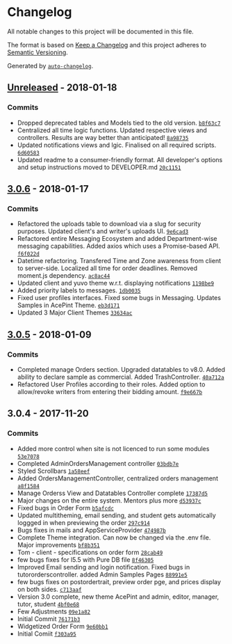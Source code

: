 # Changelog
All notable changes to this project will be documented in this file.

The format is based on [Keep a Changelog](http://keepachangelog.com/en/1.0.0/)
and this project adheres to [Semantic Versioning](http://semver.org/spec/v2.0.0.html).

Generated by [`auto-changelog`](https://github.com/CookPete/auto-changelog).

## [Unreleased](https://bitbucket.org/teamlexx/yuvo_bids/compare/HEAD%0D3.0.6) - 2018-01-18
### Commits
- Dropped deprecated tables and Models tied to the old version. [`b8f63c7`](https://bitbucket.org/teamlexx/yuvo_bids/commits/b8f63c725ce3093dc70c8f10fc044ad0de632940)
- Centralized all time logic functions. Updated respective views and controllers. Results are way better than anticipated! [`8a98735`](https://bitbucket.org/teamlexx/yuvo_bids/commits/8a98735ba1f6522b1c516ccbd14221442d3a3bbd)
- Updated notifications views and lgic. Finalised on all required scripts. [`6d60583`](https://bitbucket.org/teamlexx/yuvo_bids/commits/6d6058382f3ef9581ee5d2f24ea07059d6b79bf0)
- Updated readme to a consumer-friendly format. All developer&#x27;s options and setup instructions moved to DEVELOPER.md [`20c1151`](https://bitbucket.org/teamlexx/yuvo_bids/commits/20c115105de775371534fc7e9c78ef57175de359)

## [3.0.6](https://bitbucket.org/teamlexx/yuvo_bids/compare/3.0.6%0D3.0.5) - 2018-01-17
### Commits
- Refactored the uploads table to download via a slug for security purposes. Updated client&#x27;s and writer&#x27;s uploads UI. [`9e6cad3`](https://bitbucket.org/teamlexx/yuvo_bids/commits/9e6cad32e77ca43d83b83f4609ada43420db1747)
- Refactored entire Messaging Ecosystem and added Department-wise messaging capabilities. Added axios which uses a Promise-based API. [`f6f022d`](https://bitbucket.org/teamlexx/yuvo_bids/commits/f6f022d1410473e2bed4d0dfa27ccaacbd8c6ba0)
- Datetime refactoring. Transfered Time and Zone awareness from client to server-side. Localized all time for order deadlines. Removed moment.js dependency. [`ac8ac44`](https://bitbucket.org/teamlexx/yuvo_bids/commits/ac8ac44284616c67aa0be7204b3b950a65bbb42d)
- Updated client and yuvo theme w.r.t. displaying notifications [`1198be9`](https://bitbucket.org/teamlexx/yuvo_bids/commits/1198be9e454ee80ed69dab13586a4047856216b7)
- Added priority labels to messages. [`1db0035`](https://bitbucket.org/teamlexx/yuvo_bids/commits/1db0035adb842eb999aa7d0693b4a7cd0c25686d)
- Fixed user profiles interfaces. Fixed some bugs in Messaging. Updates Samples in AcePint Theme. [`eb3d171`](https://bitbucket.org/teamlexx/yuvo_bids/commits/eb3d1719c99e6baf59214f2816d38ab1e4cd643c)
- Updated 3 Major Client Themes [`33634ac`](https://bitbucket.org/teamlexx/yuvo_bids/commits/33634ac9f8471219693227190d41b3aa2868c0ab)

## [3.0.5](https://bitbucket.org/teamlexx/yuvo_bids/compare/3.0.5%0D3.0.4) - 2018-01-09
### Commits
- Completed manage Orders section. Upgraded datatables to v8.0. Added ability to declare sample as commercial. Added TrashController. [`40a712a`](https://bitbucket.org/teamlexx/yuvo_bids/commits/40a712a591a4a336f8927c3b54d38ad883871d98)
- Refactored User Profiles according to their roles. Added option to allow/revoke writers from entering their bidding amount. [`f9e667b`](https://bitbucket.org/teamlexx/yuvo_bids/commits/f9e667b3d6a29a4cd213a6fc5da94181a441b603)

## 3.0.4 - 2017-11-20
### Commits
- Added more control when site is not licenced to run some modules [`53e7078`](https://bitbucket.org/teamlexx/yuvo_bids/commits/53e70785fab5e431de9f94c10de36d621dc12a43)
- Completed AdminOrdersManagement controller [`03bdb7e`](https://bitbucket.org/teamlexx/yuvo_bids/commits/03bdb7e3b786419b39cf2905fa38a3c8a444fce4)
- Styled Scrollbars [`1a58eef`](https://bitbucket.org/teamlexx/yuvo_bids/commits/1a58eefea0f9b426ae6994cffc2ffe1f5b534aa1)
- Added OrdersManagementController, centralized orders management [`a8f1584`](https://bitbucket.org/teamlexx/yuvo_bids/commits/a8f158465c26f4ffdddef1bac1231d6890f49e79)
- Manage Orderss View and Datatables Controller complete [`17387d5`](https://bitbucket.org/teamlexx/yuvo_bids/commits/17387d56bc51231d50a20f90d874337faad5a9d2)
- Major changes on the entire system. Mentors plus more [`d53937c`](https://bitbucket.org/teamlexx/yuvo_bids/commits/d53937c1a1eabfce8676860d43e203667b6a420f)
- Fixed bugs in Order Form [`b5afcdc`](https://bitbucket.org/teamlexx/yuvo_bids/commits/b5afcdc9b982eb7e67fbd5f6cbef0c65804359cd)
- Updated multitheming, email sending, and student gets automatically loggged in when previewing the order [`297c914`](https://bitbucket.org/teamlexx/yuvo_bids/commits/297c91499ac3f468917ec5aa2c0b45428ff6c0e6)
- Bugs fixes in mails and AppServiceProvider [`474987b`](https://bitbucket.org/teamlexx/yuvo_bids/commits/474987baf5ec3baa4dcd6bda53f12e26d635b669)
- Complete Theme integration. Can now be changed via the .env file. Major improvements [`bf8b351`](https://bitbucket.org/teamlexx/yuvo_bids/commits/bf8b351f7a03067b7de14eaa59ee872b9ea28855)
- Tom - client - specifications on order form [`28cab49`](https://bitbucket.org/teamlexx/yuvo_bids/commits/28cab49906482f89aabb376aa3f2aad3a0827b0a)
- few bugs fixes for l5.5 with Pure DB file [`8f46305`](https://bitbucket.org/teamlexx/yuvo_bids/commits/8f46305c2c5a5165edf14cd3ff08da1d162589bf)
- Improved Email sending and login notification. Fixed bugs in tutororderscontroller. added Admin Samples Pages [`88991e5`](https://bitbucket.org/teamlexx/yuvo_bids/commits/88991e51404d3d2fc52c3d09445bd04b64ff9e2d)
- few bugs fixes on postordertrait, preview order pge, and prices display on both sides. [`c713aaf`](https://bitbucket.org/teamlexx/yuvo_bids/commits/c713aaff69b24a39b6763818297123b282e87718)
- Version 3.0 complete, new theme AcePint and admin, editor, manager, tutor, student [`4bf0e68`](https://bitbucket.org/teamlexx/yuvo_bids/commits/4bf0e6875b5950d16b491666465a8ce553d9d00c)
- Few Adjustments [`09e1a82`](https://bitbucket.org/teamlexx/yuvo_bids/commits/09e1a820c6bb3f727936a9c9849457a2ac126747)
- Initial Commit [`76171b3`](https://bitbucket.org/teamlexx/yuvo_bids/commits/76171b3b9aba15bc5c94e9e71f9628e83bdf5391)
- Widgetized Order Form [`9e60bb1`](https://bitbucket.org/teamlexx/yuvo_bids/commits/9e60bb166e5f862a006420bd7bfc62e310f2fec2)
- Initial Comiit [`f303a95`](https://bitbucket.org/teamlexx/yuvo_bids/commits/f303a959b64764d7a27acd14c9db002d0082c615)

